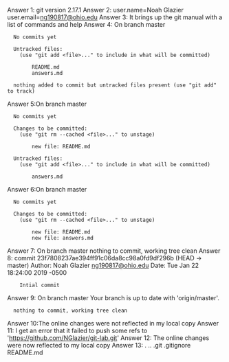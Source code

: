 Answer 1: git version 2.17.1
Answer 2: user.name=Noah Glazier
	  user.email=ng190817@ohio.edu
Answer 3: It brings up the git manual with a list of commands and help
Answer 4: On branch master
	
	  No commits yet

	  Untracked files:
		(use "git add <file>..." to include in what will be committed)

			README.md
			answers.md

	  nothing added to commit but untracked files present (use "git add" to track)
Answer 5:On branch master
	
	  No commits yet

	  Changes to be committed:
		(use "git rm --cached <file>..." to unstage)

			new file: README.md

	  Untracked files:
		(use "git add <file>..." to include in what will be committed)

			answers.md
Answer 6:On branch master
	
	  No commits yet

	  Changes to be committed:
		(use "git rm --cached <file>..." to unstage)

			new file: README.md
			new file: answers.md
Answer 7: On branch master
	  nothing to commit, working tree clean
Answer 8: commit 23f7808237ae394ff91c06da8cc98a0fd9df296b (HEAD -> master)
	  Author: Noah Glazier <ng190817@ohio.edu>
	  Date: Tue Jan 22 18:24:00 2019 -0500

		Intial commit
Answer 9: On branch master
	  Your branch is up to date with 'origin/master'.

	  nothing to commit, working tree clean
Answer 10:The online changes were not reflected in my local copy
Answer 11: I get an error that it failed to push some refs to 'https://github.com/NGlazier/git-lab.git'
Answer 12: The online changes were now reflected to my local copy
Answer 13: .  ..  .git  .gitignore  README.md
